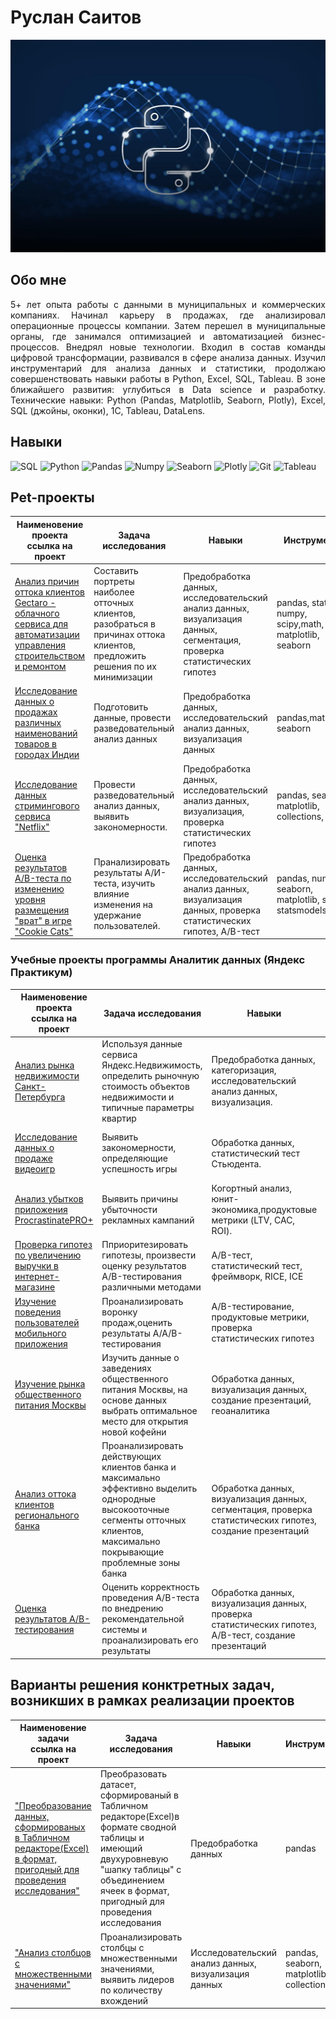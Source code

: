 # Руслан Саитов

![Header](https://github.com/Sairus74/Sairus74/blob/main/python.jpg)

## Обо мне
<div style="text-align: justify">
5+ лет опыта работы с данными в муниципальных и коммерческих компаниях.  
Начинал карьеру в продажах, где анализировал операционные процессы компании. Затем перешел в муниципальные органы, где занимался оптимизацией и автоматизацией бизнес-процессов. Внедрял новые технологии. Входил в состав команды цифровой трансформации, развивался в сфере анализа данных.   
Изучил инструментарий для анализа данных и статистики, продолжаю совершенствовать навыки работы в Python, Excel, SQL, Tableau. В зоне ближайшего развития: углубиться в Data science и разработку.  
Технические навыки: Python (Pandas, Matplotlib, Seaborn, Plotly), Excel, SQL (джойны, оконки), 1C, Tableau, DataLens.  

 </div>

## Навыки

![SQL](https://img.shields.io/badge/SQL-00BEF2?style=for-the-badge&logo=PostgreSQL)
![Python](https://img.shields.io/badge/python-3670A0?style=for-the-badge&logo=python&logoColor=ffdd54)
![Pandas](https://img.shields.io/badge/pandas-%23150458.svg?style=for-the-badge&logo=pandas&logoColor=white)
![Numpy](https://img.shields.io/badge/numpy-%23013243.svg?style=for-the-badge&logo=numpy&logoColor=white)
![Seaborn](https://img.shields.io/badge/Seaborn-%23150458.svg?style=for-the-badge&logo=Seaborn&logoColor=white)
![Plotly](https://img.shields.io/badge/Plotly-%233F4F75.svg?style=for-the-badge&logo=plotly&logoColor=white)
![Git](https://img.shields.io/badge/git-%2307405e.svg?style=for-the-badge&logo=git&logoColor=white)
![Tableau](https://img.shields.io/badge/Tableau-%2300f.svg?style=for-the-badge&logo=Tableau&logoColor=white)

## Pet-проекты
| Наименовение проекта<br />ссылка на проект | Задача исследования | Навыки  | Инструменты |
|----------|----------|----------|----------|
| [Анализ причин оттока клиентов Gectaro - облачного сервиса для автоматизации управления строительством и ремонтом](https://github.com/Sairus74/Gectaro/blob/main/Gectaro.ipynb) | Составить портреты наиболее отточных клиентов, разобраться в причинах оттока клиентов, предложить решения по их минимизации | Предобработка данных,  исследовательский анализ данных, визуализация данных, сегментация, проверка статистических гипотез  |pandas, statistics, numpy, scipy,math, phik, matplotlib, seaborn|
| [Исследование данных о продажах различных наименований товаров в городах Индии](https://github.com/Sairus74/Store-Sales/blob/main/store_sales.ipynb) | Подготовить данные, провести разведовательный анализ данных | Предобработка данных,  исследовательский анализ данных, визуализация данных |pandas,matplotlib, seaborn|
| [Исследование данных стримингового сервиса "Netflix"](https://github.com/Sairus74/Netflix/blob/main/Netflix.ipynb) | Провести разведовательный анализ данных, выявить закономерности. | Предобработка данных,  исследовательский анализ данных, визуализация, проверка статистических гипотез  |  pandas, seaborn, matplotlib, collections, scipy|
| [Оценка результатов A/B-теста по изменению уровня размещения "врат" в игре "Cookie Cats"](https://github.com/Sairus74/Cookie-Cats/blob/main/Cookie%20Cats.ipynb) | Пранализировать результаты А/И-теста, изучить влияние изменения на удержание пользователей. | Предобработка данных,  исследовательский анализ данных, визуализация данных, проверка статистических гипотез, A/B-тест  |  pandas, numpy, seaborn, matplotlib, scipy, statsmodelsy|

### Учебные проекты программы Аналитик данных (Яндекс Практикум)
| Наименовение проекта<br />ссылка на проект | Задача исследования | Навыки  | Инструменты |
|----------|----------|----------|----------|
| [Анализ рынка недвижимости Санкт-Петербурга](https://github.com/Sairus74/practicum/blob/main/1_%D0%90%D0%BD%D0%B0%D0%BB%D0%B8%D0%B7%20%D1%80%D1%8B%D0%BD%D0%BA%D0%B0%20%D0%BD%D0%B5%D0%B4%D0%B2%D0%B8%D0%B6%D0%B8%D0%BC%D0%BE%D1%81%D1%82%D0%B8%20%D0%A1%D0%B0%D0%BD%D0%BA%D1%82-%D0%9F%D0%B5%D1%82%D0%B5%D1%80%D0%B1%D1%83%D1%80%D0%B3%D0%B0.ipynb) | Используя данные сервиса Яндекс.Недвижимость, определить рыночную стоимость объектов недвижимости и типичные параметры квартир | Предобработка данных, категоризация, исследовательский анализ данных, визуализация. | python, pandas, statistics, numpy, matplotlib|
| [Исследование данных о продаже видеоигр](https://github.com/Sairus74/practicum/blob/main/2_%D0%98%D1%81%D1%81%D0%BB%D0%B5%D0%B4%D0%BE%D0%B2%D0%B0%D0%BD%D0%B8%D0%B5%20%D0%B4%D0%B0%D0%BD%D0%BD%D1%8B%D1%85%20%D0%BE%20%D0%BF%D1%80%D0%BE%D0%B4%D0%B0%D0%B6%D0%B0%D1%85%20%D0%B2%D0%B8%D0%B4%D0%B5%D0%BE%D0%B8%D0%B3%D1%80.ipynb) | Выявить закономерности, определяющие успешность игры  | Обработка данных, статистический тест Стьюдента. | pandas, statistics, numpy, scipy,matplotlib, seaborn |
| [Анализ убытков приложения ProcrastinatePRO+](https://github.com/Sairus74/practicum/blob/main/3_%D0%90%D0%BD%D0%B0%D0%BB%D0%B8%D0%B7%20%D1%83%D0%B1%D1%8B%D1%82%D0%BA%D0%BE%D0%B2%20%D0%BF%D1%80%D0%B8%D0%BB%D0%BE%D0%B6%D0%B5%D0%BD%D0%B8%D1%8F%20ProcrastinatePRO%2B.ipynb) | Выявить причины убыточности рекламных кампаний | Когортный анализ, юнит-экономика,продуктовые метрики (LTV, CAC, ROI). | pandas, statistics, numpy, scipy, matplotlib, seaborn |
| [Проверка гипотез по увеличению выручки в интернет-магазине](https://github.com/Sairus74/practicum/blob/main/4_%D0%9F%D1%80%D0%BE%D0%B2%D0%B5%D1%80%D0%BA%D0%B0%20%D0%B3%D0%B8%D0%BF%D0%BE%D1%82%D0%B5%D0%B7%20%D0%BF%D0%BE%20%D1%83%D0%B2%D0%B5%D0%BB%D0%B8%D1%87%D0%B5%D0%BD%D0%B8%D1%8E%20%D0%B2%D1%8B%D1%80%D1%83%D1%87%D0%BA%D0%B8%20%D0%B2%20%D0%B8%D0%BD%D1%82%D0%B5%D1%80%D0%BD%D0%B5%D1%82-%D0%BC%D0%B0%D0%B3%D0%B0%D0%B7%D0%B8%D0%BD%D0%B5.ipynb) | Пприоритезировать гипотезы, произвести оценку результатов A/B-тестирования различными методами | A/B-тест, статистический тест, фреймворк, RICE, ICE | pandas, statistics, numpy, scipy, matplotlib, seaborn |
| [Изучение поведения пользователей мобильного приложения](https://github.com/Sairus74/practicum/blob/main/5_%D0%98%D0%B7%D1%83%D1%87%D0%B5%D0%BD%D0%B8%D0%B5%20%D0%BF%D0%BE%D0%B2%D0%B5%D0%B4%D0%B5%D0%BD%D0%B8%D1%8F%20%D0%BF%D0%BE%D0%BB%D1%8C%D0%B7%D0%BE%D0%B2%D0%B0%D1%82%D0%B5%D0%BB%D0%B5%D0%B9%20%D0%BC%D0%BE%D0%B1%D0%B8%D0%BB%D1%8C%D0%BD%D0%BE%D0%B3%D0%BE%20%D0%BF%D1%80%D0%B8%D0%BB%D0%BE%D0%B6%D0%B5%D0%BD%D0%B8%D1%8F.ipynb) | Проанализировать воронку продаж,оценить результаты A/A/B-тестирования | A/B-тестирование, продуктовые метрики, проверка статистических гипотез | pandas, statistics, numpy, scipy, matplotlib, seaborn |
| [Изучение рынка общественного питания Москвы](https://github.com/Sairus74/practicum/blob/main/6_%D0%98%D0%B7%D1%83%D1%87%D0%B5%D0%BD%D0%B8%D0%B5%20%D1%80%D1%8B%D0%BD%D0%BA%D0%B0%20%D0%BE%D0%B1%D1%89%D0%B5%D1%81%D1%82%D0%B2%D0%B5%D0%BD%D0%BD%D0%BE%D0%B3%D0%BE%20%D0%BF%D0%B8%D1%82%D0%B0%D0%BD%D0%B8%D1%8F%20%D0%9C%D0%BE%D1%81%D0%BA%D0%B2%D1%8B.ipynb) | Изучить данные о заведениях общественного питания Москвы, на основе данных выбрать оптимальное место для открытия новой кофейни | Обработка данных, визуализация данных, создание презентаций, геоаналитика | pandas, numpy, matplotlib, seaborn, plotly |
| [Анализ оттока клиентов регионального банка](https://github.com/Sairus74/practicum/blob/main/7_%D0%90%D0%BD%D0%B0%D0%BB%D0%B8%D0%B7%20%D0%BE%D1%82%D1%82%D0%BE%D0%BA%D0%B0%20%20%D0%BA%D0%BB%D0%B8%D0%B5%D0%BD%D1%82%D0%BE%D0%B2%20%D1%80%D0%B5%D0%B3%D0%B8%D0%BE%D0%BD%D0%B0%D0%BB%D1%8C%D0%BD%D0%BE%D0%B3%D0%BE%20%D0%B1%D0%B0%D0%BD%D0%BA%D0%B0.ipynb) | Проанализировать действующих клиентов банка и максимально эффективно выделить однородные высокооточные сегменты отточных клиентов, максимально покрывающие проблемные зоны банка | Обработка данных, визуализация данных, сегментация, проверка статистических гипотез, создание презентаций | pandas, statistics, numpy, scipy,math, phik, matplotlib, seaborn |
| [Оценка результатов A/B-тестирования](https://github.com/Sairus74/practicum/blob/main/8_%D0%9E%D1%86%D0%B5%D0%BD%D0%BA%D0%B0%20%D1%80%D0%B5%D0%B7%D1%83%D0%BB%D1%8C%D1%82%D0%B0%D1%82%D0%BE%D0%B2%20AB-%D1%82%D0%B5%D1%81%D1%82%D0%B8%D1%80%D0%BE%D0%B2%D0%B0%D0%BD%D0%B8%D1%8F.ipynb) | Оценить корректность проведения A/B-теста по внедрению рекомендательной системы и проанализировать его результаты | Обработка данных, визуализация данных, проверка статистических гипотез, A/B-тест, создание презентаций | pandas, statistics, numpy, scipy,math, phik, matplotlib, seaborn,  plotly |

## Варианты решения конктретных задач, возникших в рамках реализации проектов
| Наименовение задачи <br />ссылка на проект | Задача исследования | Навыки  | Инструменты |
|----------|----------|----------|----------|
| ["Преобразование данных, сформированых в Табличном редакторе(Excel) в формат, пригодный для проведения исследования"](https://github.com/Sairus74/current-tasks/blob/main/%D0%BF%D1%80%D0%B5%D0%BE%D0%B1%D1%80%D0%B0%D0%B7%D0%BE%D0%B2%D0%B0%D0%BD%D0%B8%D0%B5.ipynb) |Преобразовать датасет, сформированый в Табличном редакторе(Excel)в формате сводной таблицы и имеющий двухуровневую "шапку таблицы" с объединением ячеек в формат, пригодный для проведения исследования | Предобработка данных |pandas|
| ["Анализ столбцов с множественными значениями"](https://github.com/Sairus74/current-tasks/blob/main/%D0%BC%D0%BD%D0%BE%D0%B6%D0%B5%D1%81%D1%82%D0%B2%D0%B5%D0%BD%D0%BD%D1%8B%D0%B5%20%D0%B7%D0%BD%D0%B0%D1%87%D0%B5%D0%BD%D0%B8%D1%8F.ipynb) | Проанализировать столбцы с множественными значениями, выявить лидеров по количеству вхождений | Исследовательский анализ данных, визуализация данных | pandas, seaborn, matplotlib, collections|



